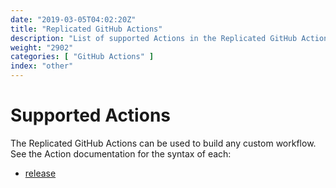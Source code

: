 ```yaml
---
date: "2019-03-05T04:02:20Z"
title: "Replicated GitHub Actions"
description: "List of supported Actions in the Replicated GitHub Action."
weight: "2902"
categories: [ "GitHub Actions" ]
index: "other"
---
```


# Supported Actions

The Replicated GitHub Actions can be used to build any custom workflow. See the Action documentation for the syntax of each:

- [release](../release)

